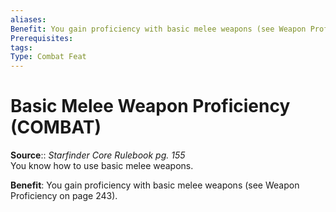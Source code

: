 ```yaml
---
aliases: 
Benefit: You gain proficiency with basic melee weapons (see Weapon Proficiency on page 243).
Prerequisites: 
tags: 
Type: Combat Feat
---
```


# Basic Melee Weapon Proficiency (COMBAT)

**Source**:: _Starfinder Core Rulebook pg. 155_  
You know how to use basic melee weapons.

**Benefit**: You gain proficiency with basic melee weapons (see Weapon Proficiency on page 243).
